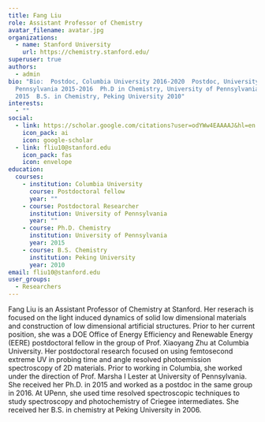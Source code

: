 ```yaml
---
title: Fang Liu
role: Assistant Professor of Chemistry
avatar_filename: avatar.jpg
organizations:
  - name: Stanford University
    url: https://chemistry.stanford.edu/
superuser: true
authors:
  - admin
bio: "Bio:  Postdoc, Columbia University 2016-2020  Postdoc, University of
  Pennsylvania 2015-2016  Ph.D in Chemistry, University of Pennsylvania
  2015  B.S. in Chemistry, Peking University 2010"
interests:
  - ""
social:
  - link: https://scholar.google.com/citations?user=odYWw4EAAAAJ&hl=en
    icon_pack: ai
    icon: google-scholar
  - link: fliu10@stanford.edu
    icon_pack: fas
    icon: envelope
education:
  courses:
    - institution: Columbia University
      course: Postdoctoral fellow
      year: ""
    - course: Postdoctoral Researcher
      institution: University of Pennsylvania
      year: ""
    - course: Ph.D. Chemistry
      institution: University of Pennsylvania
      year: 2015
    - course: B.S. Chemistry
      institution: Peking University
      year: 2010
email: fliu10@stanford.edu
user_groups:
  - Researchers
---
```

Fang Liu is an Assistant Professor of Chemistry at Stanford. Her reserach is focused on the light induced dynamics of solid low dimensional materials and construction of low dimensional artificial structures. Prior to her current position, she was a DOE Office of Energy Efficiency and Renewable Energy (EERE) postdoctoral fellow in the group of Prof. Xiaoyang Zhu at Columbia University.  Her postdoctoral research focused on using femtosecond extreme UV in probing time and angle resolved photoemission spectroscopy of 2D materials.  Prior to working in Columbia, she worked under the direction of Prof. Marsha I Lester at University of Pennsylvania. She received her Ph.D. in 2015 and worked as a postdoc in the same group in 2016.  At UPenn, she used time resolved spectroscopic techniques to study spectroscopy and photochemistry of Criegee intermediates.  She received her B.S. in chemistry at Peking University in 2006. 